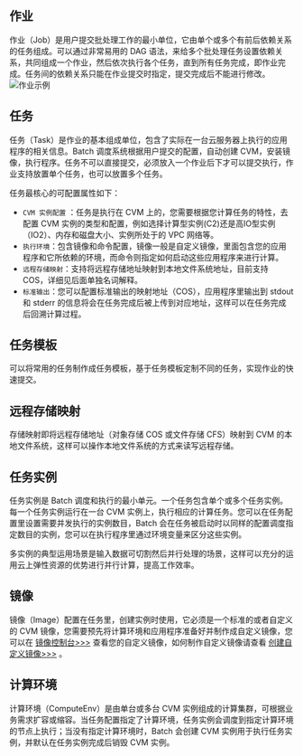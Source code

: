 ## 作业
作业（Job）是用户提交批处理工作的最小单位，它由单个或多个有前后依赖关系的任务组成。可以通过非常易用的 DAG 语法，来给多个批处理任务设置依赖关系，共同组成一个作业，然后依次执行各个任务，直到所有任务完成，即作业完成。任务间的依赖关系只能在作业提交时指定，提交完成后不能进行修改。
![作业示例](https://main.qcloudimg.com/raw/b1ddc38f5a3eb6396599db1418100b1e.png)
## 任务
任务（Task）是作业的基本组成单位，包含了实际在一台云服务器上执行的应用程序的相关信息。Batch 调度系统根据用户提交的配置，自动创建 CVM，安装镜像，执行程序。任务不可以直接提交，必须放入一个作业后下才可以提交执行，作业支持放置单个任务，也可以放置多个任务。

任务最核心的可配置属性如下：
* ``CVM 实例配置`` ：任务是执行在 CVM 上的，您需要根据您计算任务的特性，去配置 CVM 实例的类型和配置，例如选择计算型实例(C2)还是高IO型实例（IO2）、内存和磁盘大小、实例所处于的 VPC 网络等。
* ``执行环境``：包含镜像和命令配置，镜像一般是自定义镜像，里面包含您的应用程序和它所依赖的环境，而命令则指定如何启动这些应用程序来进行计算。
* ``远程存储映射``：支持将远程存储地址映射到本地文件系统地址，目前支持 COS，详细见后面单独名词解释。
* ``标准输出``：您可以配置标准输出的映射地址（COS），应用程序里输出到 stdout 和 stderr 的信息将会在任务完成后被上传到对应地址，这样可以在任务完成后回溯计算过程。

## 任务模板
可以将常用的任务制作成任务模板，基于任务模板定制不同的任务，实现作业的快速提交。

## 远程存储映射
存储映射即将远程存储地址（对象存储 COS 或文件存储 CFS）映射到 CVM 的本地文件系统，这样可以操作本地文件系统的方式来读写远程存储。

## 任务实例
任务实例是 Batch 调度和执行的最小单元。一个任务包含单个或多个任务实例。每一个任务实例运行在一台 CVM 实例上，执行相应的计算任务。您可以在任务配置里设置需要并发执行的实例数目，Batch 会在任务被启动时以同样的配置调度指定数目的实例，您可以在执行程序里通过环境变量来区分这些实例。

多实例的典型运用场景是输入数据可切割然后并行处理的场景，这样可以充分的运用云上弹性资源的优势进行并行计算，提高工作效率。

## 镜像
镜像（Image）配置在任务里，创建实例时使用，它必须是一个标准的或者自定义的 CVM 镜像，您需要预先将计算环境和应用程序准备好并制作成自定义镜像，您可以在 [镜像控制台>>>](https://console.cloud.tencent.com/cvm/image?rid=1&imageType=1) 查看您的自定义镜像，如何制作自定义镜像请查看 [创建自定义镜像>>>](https://intl.cloud.tencent.com/document/product/213/4942) 。
## 计算环境
计算环境（ComputeEnv）是由单台或多台 CVM 实例组成的计算集群，可根据业务需求扩容或缩容。当任务配置指定了计算环境，任务实例会调度到指定计算环境的节点上执行；当没有指定计算环境时，Batch 会创建 CVM 实例用于执行任务实例，并默认在任务实例完成后销毁 CVM 实例。


